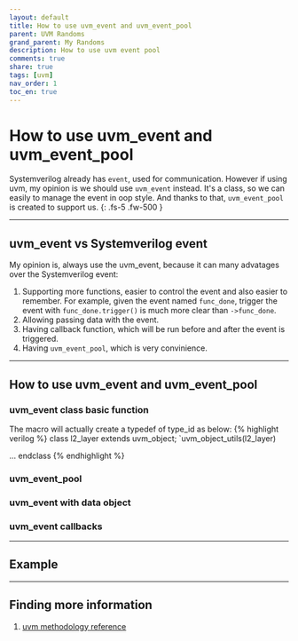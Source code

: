 ```yaml
---
layout: default
title: How to use uvm_event and uvm_event_pool
parent: UVM Randoms
grand_parent: My Randoms
description: How to use uvm event pool
comments: true
share: true
tags: [uvm]
nav_order: 1
toc_en: true
---
```


# How to use uvm_event and uvm_event_pool
Systemverilog already has `event`, used for communication. However if using uvm, my opinion is we should use `uvm_event` instead.
It's a class, so we can easily to manage the event in oop style. And thanks to that, `uvm_event_pool` is created to support us.
{: .fs-5 .fw-500 }

---
## uvm_event vs Systemverilog event
My opinion is, always use the uvm_event, because it can many advatages over the Systemverilog event:
1. Supporting more functions, easier to control the event and also easier to remember.
For example, given the event named `func_done`, trigger the event with `func_done.trigger()` is much more clear than `->func_done`.
1. Allowing passing data with the event.
1. Having callback function, which will be run before and after the event is triggered.
1. Having `uvm_event_pool`, which is very convinience.

---
## How to use uvm_event and uvm_event_pool

### uvm_event class basic function
The macro will actually create a typedef of type_id as below:
{% highlight verilog %}
class l2_layer extends uvm_object;
   `uvm_object_utils(l2_layer)

   ...
endclass
{% endhighlight %}

### uvm_event_pool

### uvm_event with data object

### uvm_event callbacks

---
## Example

---
## Finding more information
1. [ uvm methodology reference ](https://verificationacademy.com/verification-methodology-reference/uvm/docs_1.1a/html/files/base/uvm_factory-svh.html)


